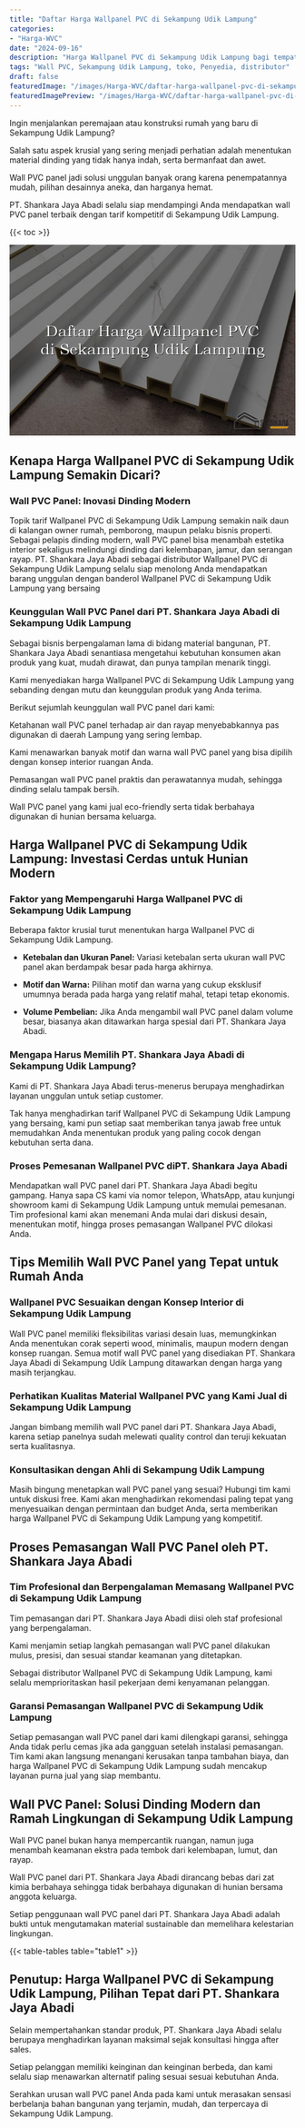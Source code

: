 ```yaml
---
title: "Daftar Harga Wallpanel PVC di Sekampung Udik Lampung"
categories:
- "Harga-WVC"
date: "2024-09-16"
description: "Harga Wallpanel PVC di Sekampung Udik Lampung bagi tempat tinggal, kantor, serta ritel. Material unggulan, pilihan motif, pilihan warna elegan, beserta servis instalasi oleh tenaga ahli profesional dan jaminan resmi!|Jasa penyediaan Wallpanel PVC di Sekampung Udik Lampung bagi keperluan hunian, office, atau gerai, dengan produk terbaik dan penempatan oleh tenaga ahli profesional serta garansi resmi.|Alternatif Wallpanel PVC di Sekampung Udik Lampung yang andal bagi rumah, kantor, serta toko, dengan panel terbaik dan pemasangan dikerjakan oleh tim berpengalaman serta garansi resmi.|Distribusi Wallpanel PVC di Sekampung Udik Lampung untuk hunian, office, dan toko, dengan panel unggulan dan penempatan ditangani oleh tenaga ahli profesional, disertai beserta kepastian resmi.}"
tags: "Wall PVC, Sekampung Udik Lampung, toko, Penyedia, distributor"
draft: false
featuredImage: "/images/Harga-WVC/daftar-harga-wallpanel-pvc-di-sekampung-udik-lampung.png"
featuredImagePreview: "/images/Harga-WVC/daftar-harga-wallpanel-pvc-di-sekampung-udik-lampung.png"
---
```


Ingin menjalankan peremajaan atau konstruksi rumah yang baru di Sekampung Udik Lampung?

Salah satu aspek krusial yang sering menjadi perhatian adalah menentukan material dinding yang tidak hanya indah, serta bermanfaat dan awet.

Wall PVC panel jadi solusi unggulan banyak orang karena penempatannya mudah, pilihan desainnya aneka, dan harganya hemat.

PT. Shankara Jaya Abadi selalu siap mendampingi Anda mendapatkan wall PVC panel terbaik dengan tarif kompetitif di Sekampung Udik Lampung.

{{< toc >}}

![Daftar Harga Wallpanel PVC di Sekampung Udik Lampung](/images/Harga-WVC/Daftar-Harga-Wallpanel-PVC-di-Sekampung-Udik-Lampung.png)


## Kenapa Harga Wallpanel PVC di Sekampung Udik Lampung Semakin Dicari?

### Wall PVC Panel: Inovasi Dinding Modern

Topik tarif Wallpanel PVC di Sekampung Udik Lampung semakin naik daun di kalangan owner rumah, pemborong, maupun pelaku bisnis properti. Sebagai pelapis dinding modern, wall PVC panel bisa menambah estetika interior sekaligus melindungi dinding dari kelembapan, jamur, dan serangan rayap. PT. Shankara Jaya Abadi sebagai distributor Wallpanel PVC di Sekampung Udik Lampung selalu siap menolong Anda mendapatkan barang unggulan dengan banderol Wallpanel PVC di Sekampung Udik Lampung yang bersaing

### Keunggulan Wall PVC Panel dari PT. Shankara Jaya Abadi di Sekampung Udik Lampung

Sebagai bisnis berpengalaman lama di bidang material bangunan, PT. Shankara Jaya Abadi senantiasa mengetahui kebutuhan konsumen akan produk yang kuat, mudah dirawat, dan punya tampilan menarik tinggi.

Kami menyediakan harga Wallpanel PVC di Sekampung Udik Lampung yang sebanding dengan mutu dan keunggulan produk yang Anda terima.

Berikut sejumlah keunggulan wall PVC panel dari kami:

Ketahanan wall PVC panel terhadap air dan rayap menyebabkannya pas digunakan di daerah Lampung yang sering lembap.

Kami menawarkan banyak motif dan warna wall PVC panel yang bisa dipilih dengan konsep interior ruangan Anda.

Pemasangan wall PVC panel praktis dan perawatannya mudah, sehingga dinding selalu tampak bersih.

Wall PVC panel yang kami jual eco-friendly serta tidak berbahaya digunakan di hunian bersama keluarga.

## Harga Wallpanel PVC di Sekampung Udik Lampung: Investasi Cerdas untuk Hunian Modern

### Faktor yang Mempengaruhi Harga Wallpanel PVC di Sekampung Udik Lampung

Beberapa faktor krusial turut menentukan harga Wallpanel PVC di Sekampung Udik Lampung.

- **Ketebalan dan Ukuran Panel:** Variasi ketebalan serta ukuran wall PVC panel akan berdampak besar pada harga akhirnya.

- **Motif dan Warna:** Pilihan motif dan warna yang cukup eksklusif umumnya berada pada harga yang relatif mahal, tetapi tetap ekonomis.

- **Volume Pembelian:** Jika Anda mengambil wall PVC panel dalam volume besar, biasanya akan ditawarkan harga spesial dari PT. Shankara Jaya Abadi.

### Mengapa Harus Memilih PT. Shankara Jaya Abadi di Sekampung Udik Lampung?

Kami di PT. Shankara Jaya Abadi terus-menerus berupaya menghadirkan layanan unggulan untuk setiap customer.

Tak hanya menghadirkan tarif Wallpanel PVC di Sekampung Udik Lampung yang bersaing, kami pun setiap saat memberikan tanya jawab free untuk memudahkan Anda menentukan produk yang paling cocok dengan kebutuhan serta dana.

### Proses Pemesanan Wallpanel PVC diPT. Shankara Jaya Abadi

Mendapatkan wall PVC panel dari PT. Shankara Jaya Abadi begitu gampang. Hanya sapa CS kami via nomor telepon, WhatsApp, atau kunjungi showroom kami di Sekampung Udik Lampung untuk memulai pemesanan. Tim profesional kami akan menemani Anda mulai dari diskusi desain, menentukan motif, hingga proses pemasangan Wallpanel PVC dilokasi Anda.

## Tips Memilih Wall PVC Panel yang Tepat untuk Rumah Anda

### Wallpanel PVC Sesuaikan dengan Konsep Interior di Sekampung Udik Lampung

Wall PVC panel memiliki fleksibilitas variasi desain luas, memungkinkan Anda menentukan corak seperti wood, minimalis, maupun modern dengan konsep ruangan. Semua motif wall PVC panel yang disediakan PT. Shankara Jaya Abadi di Sekampung Udik Lampung ditawarkan dengan harga yang masih terjangkau.

### Perhatikan Kualitas Material Wallpanel PVC yang Kami Jual di Sekampung Udik Lampung

Jangan bimbang memilih wall PVC panel dari PT. Shankara Jaya Abadi, karena setiap panelnya sudah melewati quality control dan teruji kekuatan serta kualitasnya.

### Konsultasikan dengan Ahli di Sekampung Udik Lampung

Masih bingung menetapkan wall PVC panel yang sesuai? Hubungi tim kami untuk diskusi free. Kami akan menghadirkan rekomendasi paling tepat yang menyesuaikan dengan permintaan dan budget Anda, serta memberikan harga Wallpanel PVC di Sekampung Udik Lampung yang kompetitif.

## Proses Pemasangan Wall PVC Panel oleh PT. Shankara Jaya Abadi

### Tim Profesional dan Berpengalaman Memasang Wallpanel PVC di Sekampung Udik Lampung

Tim pemasangan dari PT. Shankara Jaya Abadi diisi oleh staf profesional yang berpengalaman.

Kami menjamin setiap langkah pemasangan wall PVC panel dilakukan mulus, presisi, dan sesuai standar keamanan yang ditetapkan.

Sebagai distributor Wallpanel PVC di Sekampung Udik Lampung, kami selalu memprioritaskan hasil pekerjaan demi kenyamanan pelanggan.

### Garansi Pemasangan Wallpanel PVC di Sekampung Udik Lampung

Setiap pemasangan wall PVC panel dari kami dilengkapi garansi, sehingga Anda tidak perlu cemas jika ada gangguan setelah instalasi pemasangan. Tim kami akan langsung menangani kerusakan tanpa tambahan biaya, dan harga Wallpanel PVC di Sekampung Udik Lampung sudah mencakup layanan purna jual yang siap membantu.

## Wall PVC Panel: Solusi Dinding Modern dan Ramah Lingkungan di Sekampung Udik Lampung

Wall PVC panel bukan hanya mempercantik ruangan, namun juga menambah keamanan ekstra pada tembok dari kelembapan, lumut, dan rayap.

Wall PVC panel dari PT. Shankara Jaya Abadi dirancang bebas dari zat kimia berbahaya sehingga tidak berbahaya digunakan di hunian bersama anggota keluarga.

Setiap penggunaan wall PVC panel dari PT. Shankara Jaya Abadi adalah bukti untuk mengutamakan material sustainable dan memelihara kelestarian lingkungan.

{{< table-tables table="table1" >}}

## Penutup: Harga Wallpanel PVC di Sekampung Udik Lampung, Pilihan Tepat dari PT. Shankara Jaya Abadi

Selain mempertahankan standar produk, PT. Shankara Jaya Abadi selalu berupaya menghadirkan layanan maksimal sejak konsultasi hingga after sales.

Setiap pelanggan memiliki keinginan dan keinginan berbeda, dan kami selalu siap menawarkan alternatif paling sesuai sesuai kebutuhan Anda.

Serahkan urusan wall PVC panel Anda pada kami untuk merasakan sensasi berbelanja bahan bangunan yang terjamin, mudah, dan terpercaya di Sekampung Udik Lampung.
